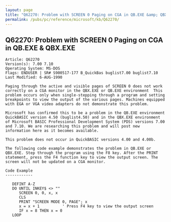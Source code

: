 ```yaml
---
layout: page
title: "Q62270: Problem with SCREEN 0 Paging on CGA in QB.EXE &amp; QBX.EXE"
permalink: /pubs/pc/reference/microsoft/kb/Q62270/
---
```


## Q62270: Problem with SCREEN 0 Paging on CGA in QB.EXE &amp; QBX.EXE

	Article: Q62270
	Version(s): 7.00 7.10
	Operating System: MS-DOS
	Flags: ENDUSER | SR# S900517-177 B_QuickBas buglist7.00 buglist7.10
	Last Modified: 6-AUG-1990
	
	Paging through the active and visible pages of SCREEN 0 does not work
	correctly on a CGA monitor in the QBX.EXE or QB.EXE environment  This
	problem occurs only when single-stepping through a program and setting
	breakpoints to view the output of the various pages. Machines equipped
	with EGA or VGA video adapters do not demonstrate this problem.
	
	Microsoft has confirmed this to be a problem in the QB.EXE environment
	QuickBASIC version 4.50 (buglist4.50) and in the QBX.EXE environment
	of Microsoft BASIC Professional Development System (PDS) versions 7.00
	and 7.10. We are researching this problem and will post new
	information here as it becomes available.
	
	This problem does not occur in QuickBASIC versions 4.00 and 4.00b.
	
	The following code example demonstrates the problem in QB.EXE or
	QBX.EXE. Step through the program using the F8 key. After the PRINT
	statement, press the F4 function key to view the output screen. The
	screen will not be updated on a CGA monitor.
	
	Code Example
	------------
	
	   DEFINT A-Z
	   DO UNTIL INKEY$ <> ""
	      SCREEN 0, 0, x, x
	      CLS
	      PRINT "SCREEN MODE 0, PAGE"; x
	      x = x + 1          ' Press F4 key to view the output screen
	      IF x = 8 THEN x = 0
	   LOOP
